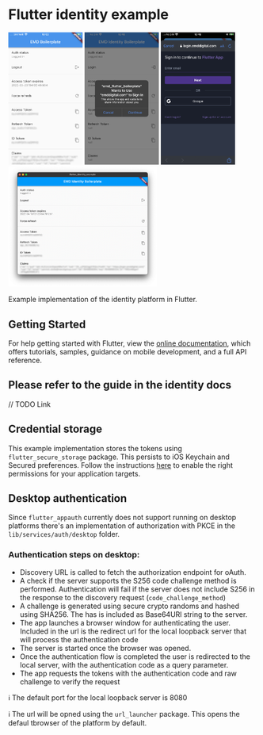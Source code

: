 # Flutter identity example

<p float="left">
<img src="./screenshot.PNG" width="150" />
<img src="./login_dialog.PNG" width="150" />
<img src="./login_form.PNG" width="150" />
<img src="./screenshot_desktop.png" width="300" />
</p>
Example implementation of the identity platform in Flutter.


## Getting Started

For help getting started with Flutter, view the
[online documentation](https://flutter.dev/docs), which offers tutorials,
samples, guidance on mobile development, and a full API reference.

## Please refer to the guide in the identity docs

// TODO Link


## Credential storage

This example implementation stores the tokens using `flutter_secure_storage` package. This persists to iOS Keychain and Secured preferences. Follow the instructions [here](https://pub.dev/packages/flutter_secure_storage) to enable the right permissions for your application targets.

## Desktop authentication

Since `flutter_appauth` currently does not support running on desktop platforms there's an implementation of authorization with PKCE in the `lib/services/auth/desktop` folder.

### Authentication steps on desktop:

* Discovery URL is called to fetch the authorization endpoint for oAuth.
* A check if the server supports the S256 code challenge method is performed. Authentication will fail if the server does not include S256 in the response to the discovery request (`code_challenge_method`)
* A challenge is generated using secure crypto randoms and hashed using SHA256. The has is included as Base64URl string to the server.
* The app launches a browser window for authenticating the user. Included in the url is the redirect url for the local loopback server that will process the authentication code
* The server is started once the browser was opened. 
* Once the authentication flow is completed the user is redirected to the local server, with the authentication code as a query parameter.
* The app requests the tokens with the authentication code and raw challenge to verify the request

ℹ️ The default port for the local loopback server is 8080 

ℹ️ The url will be opned using the `url_launcher` package. This opens the defaul tbrowser of the platform by default.


